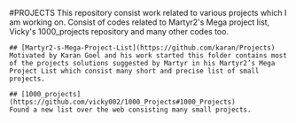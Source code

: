 #PROJECTS
	This repository consist work related to various projects which I am working on. Consist of codes related to Martyr2's Mega project list, Vicky's 1000_projects repository and many other codes too.
	
	## [Martyr2-s-Mega-Project-List](https://github.com/karan/Projects)
	Motivated by Karan Goel and his work started this folder contains most of the projects solutions suggested by Martyr in his Martyr2’s Mega Project List which consist many short and precise list of small projects.

	## [1000_projects](https://github.com/vicky002/1000_Projects#1000_Projects)
	Found a new list over the web consisting many small projects. 
